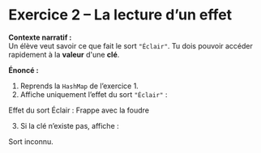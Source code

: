 # Exercice 2 – La lecture d’un effet

**Contexte narratif :**  
Un élève veut savoir ce que fait le sort `"Éclair"`. Tu dois pouvoir accéder rapidement à la **valeur** d'une **clé**.

**Énoncé :**  
1. Reprends la `HashMap` de l’exercice 1.  
2. Affiche uniquement l’effet du sort `"Éclair"` :

Effet du sort Éclair : Frappe avec la foudre

3. Si la clé n’existe pas, affiche :

Sort inconnu.
